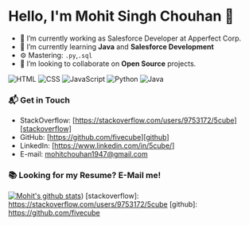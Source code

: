 # Hello, I'm Mohit Singh Chouhan 👋
- 🔭 I’m currently working as Salesforce Developer at Apperfect Corp.
- 🌱 I’m currently learning **Java** and **Salesforce Development**
- ⚙️ Mastering: `.py`,`.sql`
- 👯 I’m looking to collaborate on **Open Source** projects.


![HTML](https://img.shields.io/badge/HTML-Intermediate-orange)
![CSS](https://img.shields.io/badge/CSS-Intermediate-red)
![JavaScript](https://img.shields.io/badge/Javascript-Intermediate-yellow)
![Python](https://img.shields.io/badge/Python-Expert-brightgreen)
![Java](https://img.shields.io/badge/Java-Beginner-orange)

### 📬 Get in Touch

- StackOverflow: [https://stackoverflow.com/users/9753172/5cube][stackoverflow]
- GitHub: [https://github.com/fivecube][github]
- LinkedIn: [https://www.linkedin.com/in/5cube/]
- E-mail: mohitchouhan1947@gmail.com

### 📚 Looking for my Resume? E-Mail me!

[![Mohit's github stats](https://github-readme-stats.vercel.app/api?username=fivecube)](https://github.com/fivecube/github-readme-stats))
[stackoverflow]: https://stackoverflow.com/users/9753172/5cube
[github]: https://github.com/fivecube
